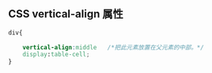 ## CSS vertical-align 属性

```css
div{
  
	vertical-align:middle	/*把此元素放置在父元素的中部。*/
  	display:table-cell;
}

```

